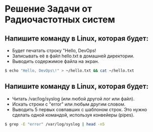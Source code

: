 # Решение Задачи от Радиочастотных систем

## Напишите команду в Linux, которая будет:
* Будет печатать строку "Hello, DevOps!
* Записывать её в файл hello.txt в домашней директории.
* Выводить содержимое файла на экран.
```bash
$ echo "Hello, DevOps\!" > ~/hello.txt && cat ~/hello.txt
```

## Напишите команду в Linux, которая будет:
* Читать /var/log/syslog (или любой другой лог или файл).
* Искать строки с "error" или любым другим словом.
* Выводить 5 первых совпавших с шаблоном строк.
Это нужно сделать одной командой, используя конвейеры (pipes).
```bash
$ grep -E "error" /var/log/syslog | head -n5
```
